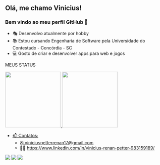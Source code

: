 ## Olá, me chamo Vinicius! 
### Bem vindo ao meu perfil GitHub 👋
- 🎭 Desenvolvo atualmente por hobby
- 📚 Estou cursando Engenharia de Software pela Universidade do Contestado - Concórdia - SC
- 💻 Gosto de criar e desenvolver apps para web e jogos

MEUS STATUS

<div>
<a href="https://github.com/ViniciusPetter">
<img height="180em" src="https://github-readme-stats.vercel.app/api/top-langs/?username=ViniciusPetter&layout=compact&langs_count=7&theme=dracula"/>
<img height="180em" src="https://github-readme-stats.vercel.app/api?username=ViniciusPetter-aqui&show_icons=true&theme=dracula&include_all_commits=true&count_private=true"/>
</div>

- 📫 Contatos:
	- ✉ viniciuspetterrenan17@gmail.com
	- 🙂💼 https://www.linkedin.com/in/vinicius-renan-petter-983159189/
<div>
<a href="https://instagram.com/seu-usuário-instagram-aqui" target="_blank"><img src="https://img.shields.io/badge/-Instagram-%23E4405F?style=for-the-badge&logo=instagram&logoColor=white" target="_blank"></a>
<a href = "mailto:VINICIUS"><img src="https://img.shields.io/badge/Gmail-D14836?style=for-the-badge&logo=gmail&logoColor=white" target="_blank"></a>
<a href="https://www.linkedin.com/in/seu-usuário-linkedln-aqui" target="_blank"><img src="https://img.shields.io/badge/-LinkedIn-%230077B5?style=for-the-badge&logo=linkedin&logoColor=white" target="_blank"></a>   
</div>
<!---
ViniciusPetter/ViniciusPetter is a ✨ special ✨ repository because its `README.md` (this file) appears on your GitHub profile.
You can click the Preview link to take a look at your changes.
--->
